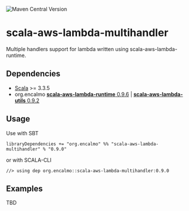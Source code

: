 ![Maven Central Version](https://img.shields.io/maven-central/v/org.encalmo/scala-aws-lambda-multihandler_3?style=for-the-badge)

# scala-aws-lambda-multihandler

Multiple handlers support for lambda written using scala-aws-lambda-runtime.

## Dependencies

   - [Scala](https://www.scala-lang.org/) >= 3.3.5
   - org.encalmo [**scala-aws-lambda-runtime** 0.9.6](https://central.sonatype.com/artifact/org.encalmo/scala-aws-lambda-runtime_3) | [**scala-aws-lambda-utils** 0.9.2](https://central.sonatype.com/artifact/org.encalmo/scala-aws-lambda-utils_3)

## Usage

Use with SBT

    libraryDependencies += "org.encalmo" %% "scala-aws-lambda-multihandler" % "0.9.0"

or with SCALA-CLI

    //> using dep org.encalmo::scala-aws-lambda-multihandler:0.9.0

## Examples

TBD
